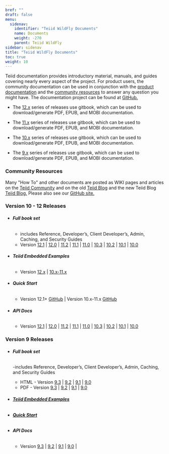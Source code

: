 ```yaml
---
bref: ""
draft: false
menu:
  sidenav:
    identifier: "Teiid WildFly Documents"
    name: Documents
    weight: -270
    parent: Teiid WildFly
sidebar: sidenav
title: "Teiid WildFly Documents"
toc: true
weight: 10
---
```


Teiid documentation provides introductory material, manuals, and guides covering nearly every aspect of the project.  For product users, the community documentation can be used in conjunction with the [product documentation](http://www.jboss.com/products/platforms/dataservices) and the [community resources](/community) to answer any question you might have. The documentation project can be found at [GitHub.](https://github.com/teiid/teiid-documents/)
 
- The [12.x](http://teiid.github.io/teiid-documents/12.0.x/content/) series of releases use gitbook, which can be used to download/generate PDF, EPUB, and MOBI documentation.
 
- The [11.x](http://teiid.github.io/teiid-documents/11.2.x/content/) series of releases use gitbook, which can be used to download/generate PDF, EPUB, and MOBI documentation.
 
- The [10.x](http://teiid.github.io/teiid-documents/10.3.x/content/) series of releases use gitbook, which can be used to download/generate PDF, EPUB, and MOBI documentation.

- The [9.x](http://teiid.github.io/teiid-documents/9.3.x/content/) series of releases use gitbook, which can be used to download/generate PDF, EPUB, and MOBI documentation.

### Community Resources

Many "How To" and other documents are posted as WIKI pages and articles on the [Teiid Community](https://www.jboss.org/community/docs/DOC-12956) and on the old [Teiid Blog](http://teiid.blogspot.com/) and the new Teiid Blog [Teiid Blog.](http://teiid.io/blog)
Please also see our [GitHub site.](https://github.com/teiid/teiid-documents/)

### Version 10 - 12 Releases

- ###### **Full book set** 
  - includes Reference, Developer’s, Client Developer’s, Admin, Caching, and Security Guides
  - Version [12.1](http://teiid.github.io/teiid-documents/12.1.x/content)
| [12.0](http://teiid.github.io/teiid-documents/12.0.x/content) 
| [11.2](http://teiid.github.io/teiid-documents/11.2.x/content) 
| [11.1](http://teiid.github.io/teiid-documents/11.1.x/content) 
| [11.0](http://teiid.github.io/teiid-documents/11.0.x/content) 
| [10.3](http://teiid.github.io/teiid-documents/10.3.x/content) 
| [10.2](http://teiid.github.io/teiid-documents/10.2.x/content) 
| [10.1](http://teiid.github.io/teiid-documents/10.1.x/content) 
| [10.0](http://teiid.github.io/teiid-documents/10.0.x/content)

- ###### **Teiid Embedded Examples**
  - Version [12.x](https://github.com/teiid/teiid-embedded-examples/blob/master/README.md)
| [10.x-11.x](https://github.com/teiid/teiid-embedded-examples/blob/teiid-10.x/README.md)

- ###### **Quick Start**
  - Version 12.1+ [GitHub](https://github.com/teiid/teiid-quickstarts/blob/master/README.adoc)
| Version 10.x-11.x [GitHub](https://github.com/teiid/teiid-quickstarts/blob/teiid-10.x/README.adoc)

- ###### **API Docs**
  - Version [12.1](http://docs.jboss.org/teiid/12.1.0/apidocs)
| [12.0](http://docs.jboss.org/teiid/12.0.0/apidocs) 
| [11.2](http://docs.jboss.org/teiid/11.2.0/apidocs) 
| [11.1](http://docs.jboss.org/teiid/11.1.0/apidocs) 
| [11.0](http://docs.jboss.org/teiid/11.0.0/apidocs) 
| [10.3](http://docs.jboss.org/teiid/10.3.0/apidocs) 
| [10.2](http://docs.jboss.org/teiid/10.2.0/apidocs) 
| [10.1](http://docs.jboss.org/teiid/10.1.0/apidocs) 
| [10.0](http://docs.jboss.org/teiid/10.0.0.Final/apidocs)

### Version 9 Releases

- ###### **Full book set**
  -includes Reference, Developer’s, Client Developer’s, Admin, Caching, and Security Guides

  - HTML - Version [9.3](http://teiid.github.io/teiid-documents/9.3.x/content/)
| [9.2](http://teiid.github.io/teiid-documents/9.2.x/content/)
| [9.1](http://teiid.github.io/teiid-documents/9.1.x/content/)
| [9.0](http://teiid.github.io/teiid-documents/9.0.x/content/)
  - PDF - Version [9.3](http://teiid.github.io/teiid-documents/9.3.x/teiid-documents.pdf)
| [9.2](http://teiid.github.io/teiid-documents/9.2.x/teiid-documents.pdf)
| [9.1](http://teiid.github.io/teiid-documents/9.1.x/teiid-documents.pdf)
| [9.0](http://teiid.github.io/teiid-documents/9.0.x/teiid-documents.pdf)


- ###### [**Teiid Embedded Examples**](https://github.com/teiid/teiid-embedded-examples/blob/teiid-9.x/README.md)

- ###### [**Quick Start**](https://github.com/teiid/teiid-quickstarts/blob/teiid-9.x/README.adoc)

- ###### **API Docs**
  - Version [9.3](http://docs.jboss.org/teiid/9.3.0.Final/apidocs) |
[9.2](http://docs.jboss.org/teiid/9.2.0.Final/apidocs) |
[9.1](http://docs.jboss.org/teiid/9.1.0.Final/apidocs) |
[9.0](http://docs.jboss.org/teiid/9.0.0.Final/apidocs) |

